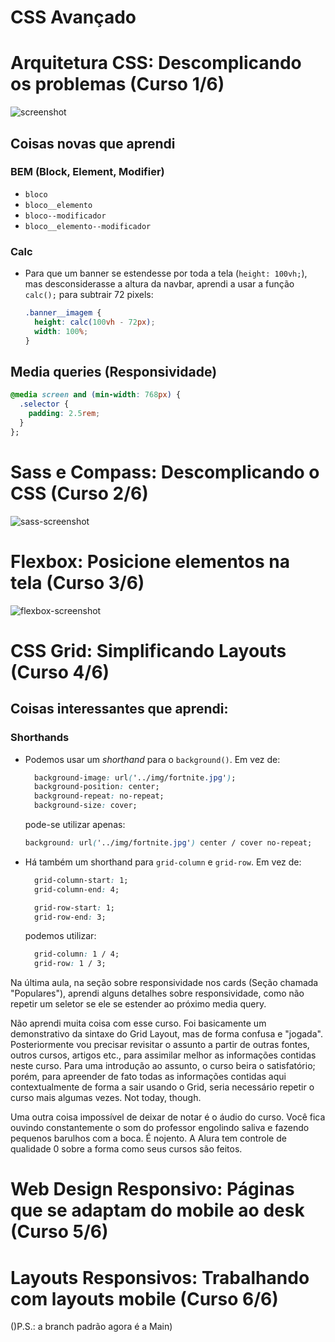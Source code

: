 # CSS Avançado

# Arquitetura CSS: Descomplicando os problemas (Curso 1/6)

![screenshot](https://github.com/guilherme-learning-center/advanced-css/blob/main/1-arquitetura-css/arquitetura-css-assets/assets/img/screenshot.jpg)

## Coisas novas que aprendi

### BEM (Block, Element, Modifier)

* `bloco`
* `bloco__elemento`
* `bloco--modificador`
* `bloco__elemento--modificador`

### Calc

* Para que um banner se estendesse por toda a tela (`height: 100vh;`), mas desconsiderasse a altura da navbar, aprendi a usar a função `calc();` para subtrair 72 pixels:

  ```css
  .banner__imagem {
    height: calc(100vh - 72px);
    width: 100%;
  }
  ```


## Media queries (Responsividade)

```css
@media screen and (min-width: 768px) {
  .selector {
    padding: 2.5rem;
  }
};
```

# Sass e Compass: Descomplicando o  CSS (Curso 2/6)

![sass-screenshot](https://github.com/guilherme-learning-center/advanced-css/blob/main/2-sass-compass/media/sass-screenshot.png)



# Flexbox: Posicione elementos na tela (Curso 3/6)

![flexbox-screenshot](https://github.com/guilherme-learning-center/advanced-css/blob/main/3-flexbox/media/flexbox-screenshot.png)

# CSS Grid: Simplificando Layouts (Curso 4/6)

## Coisas interessantes que aprendi:

### Shorthands

* Podemos usar um *shorthand* para o `background()`. Em vez de:

  ```css
    background-image: url('../img/fortnite.jpg');
    background-position: center;
    background-repeat: no-repeat;
    background-size: cover;
  ```

  pode-se utilizar apenas:

  ```css
  background: url('../img/fortnite.jpg') center / cover no-repeat;
  ```
  
  

* Há também um shorthand para `grid-column` e `grid-row`. Em vez de:

  ```css
    grid-column-start: 1;
    grid-column-end: 4;
  
    grid-row-start: 1;
    grid-row-end: 3;
  ```

  podemos utilizar:

  ```css
    grid-column: 1 / 4;
    grid-row: 1 / 3;
  ```
Na última aula, na seção sobre responsividade nos cards (Seção chamada "Populares"), aprendi alguns detalhes sobre responsividade, como não repetir um seletor se ele se estender ao próximo media query.

Não aprendi muita coisa com esse curso. Foi basicamente um demonstrativo da sintaxe do Grid Layout, mas de forma confusa e "jogada". Posteriormente vou precisar revisitar o assunto a partir de outras fontes, outros cursos, artigos etc., para assimilar melhor as informações contidas neste curso. Para uma introdução ao assunto, o curso beira o satisfatório; porém, para apreender de fato todas as informações contidas aqui contextualmente de forma a sair usando o Grid, seria necessário repetir o curso mais algumas vezes. Not today, though.

Uma outra coisa impossível de deixar de notar é o áudio do curso. Você fica ouvindo constantemente o som do professor engolindo saliva e fazendo pequenos barulhos com a boca. É nojento. A Alura tem controle de qualidade 0 sobre a forma como seus cursos são feitos.

# Web Design Responsivo: Páginas que se adaptam do mobile ao desk (Curso 5/6)

# Layouts Responsivos: Trabalhando com layouts mobile (Curso 6/6)

()P.S.: a branch padrão agora é a Main)

